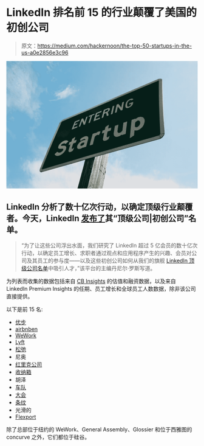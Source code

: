 # LinkedIn 排名前 15 的行业颠覆了美国的初创公司

> 原文：<https://medium.com/hackernoon/the-top-50-startups-in-the-us-a0e2856e3c96>

![](img/ab2fd061bbcdeaed493a6761a4a754ef.png)

## LinkedIn 分析了数十亿次行动，以确定顶级行业颠覆者。今天，LinkedIn [发布了](https://www.linkedin.com/pulse/linkedin-top-companies-startups-50-industry-disruptors-daniel-roth?trk=eml-mktg-top-startups-2017)其“顶级公司|初创公司”名单。

> “为了让这些公司浮出水面，我们研究了 LinkedIn 超过 5 亿会员的数十亿次行动，以确定员工增长、求职者通过观点和应用程序产生的兴趣、会员对公司及其员工的参与度——以及这些初创公司如何从我们的旗舰 [LinkedIn 顶级公司名单](https://www.linkedin.com/pulse/linkedin-top-companies-2017-where-us-wants-work-now-daniel-roth?published=t)中吸引人才，”该平台的主编丹尼尔·罗斯写道。

为列表而收集的数据包括来自 [CB Insights](https://medium.com/u/914088e570e?source=post_page-----a0e2856e3c96--------------------------------) 的估值和融资数据，以及来自 LinkedIn Premium Insights 的任期、员工增长和全球员工人数数据，除非该公司直接提供。

以下是前 15 名:

*   [优步](https://medium.com/u/b97b1b381b5a?source=post_page-----a0e2856e3c96--------------------------------)
*   [airbnben](https://medium.com/u/ebe93072cafd?source=post_page-----a0e2856e3c96--------------------------------)
*   [WeWork](https://medium.com/u/52d87163016d?source=post_page-----a0e2856e3c96--------------------------------)
*   [Lyft](https://medium.com/u/54708edc644b?source=post_page-----a0e2856e3c96--------------------------------)
*   [松弛](https://medium.com/u/26d90a99f605?source=post_page-----a0e2856e3c96--------------------------------)
*   尼奥
*   [红里克公司](https://medium.com/u/8626fbe5c079?source=post_page-----a0e2856e3c96--------------------------------)
*   [收纳箱](https://medium.com/u/2d2c8f4cb281?source=post_page-----a0e2856e3c96--------------------------------)
*   胡泽
*   [车队](https://medium.com/u/9bb7f162b499?source=post_page-----a0e2856e3c96--------------------------------)
*   [大会](https://medium.com/u/ade87cdd122e?source=post_page-----a0e2856e3c96--------------------------------)
*   [条纹](https://medium.com/u/3ecae35d6d66?source=post_page-----a0e2856e3c96--------------------------------)
*   光滑的
*   [Flexport](https://medium.com/u/a4c150df1e8c?source=post_page-----a0e2856e3c96--------------------------------)

除了总部位于纽约的 WeWork、General Assembly、Glossier 和位于西雅图的 concurve 之外，它们都位于硅谷。